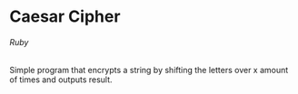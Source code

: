# Caesar Cipher

###### Ruby

Simple program that encrypts a string by shifting the letters over x amount of times and outputs result.